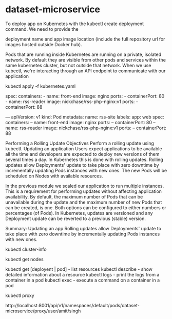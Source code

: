 # dataset-microservice


To deploy  app on Kubernetes with the kubectl create deployment command. We need to provide the 

deployment name and app image location (include the full repository url for images hosted outside Docker hub).



Pods that are running inside Kubernetes are running on a private, isolated network. 
By default they are visible from other pods and services within the same kubernetes cluster, but not outside that network. 
When we use kubectl, we're interacting through an API endpoint to communicate with our application



kubectl apply -f kubernetes.yaml


spec:
  containers:
    - name: front-end
      image: nginx
      ports:
        - containerPort: 80
    - name: rss-reader
      image: nickchase/rss-php-nginx:v1
      ports:
        - containerPort: 88


—
apiVersion: v1
kind: Pod
metadata:
 name: rss-site
 labels:
   app: web
spec:
 containers:
   – name: front-end
     image: nginx
     ports:
       – containerPort: 80
   – name: rss-reader
     image: nickchase/rss-php-nginx:v1
     ports:
       – containerPort: 88


Performing a Rolling Update
Objectives
Perform a rolling update using kubectl.
Updating an application
Users expect applications to be available all the time and developers are expected to deploy new versions of them several times a day. In Kubernetes this is done with rolling updates. Rolling updates allow Deployments' update to take place with zero downtime by incrementally updating Pods instances with new ones. The new Pods will be scheduled on Nodes with available resources.

In the previous module we scaled our application to run multiple instances. This is a requirement for performing updates without affecting application availability. By default, the maximum number of Pods that can be unavailable during the update and the maximum number of new Pods that can be created, is one. Both options can be configured to either numbers or percentages (of Pods). In Kubernetes, updates are versioned and any Deployment update can be reverted to a previous (stable) version.

Summary:
Updating an app
Rolling updates allow Deployments' update to take place with zero downtime by incrementally updating Pods instances with new ones.


kubectl cluster-info

kubectl get nodes

kubectl get [deployent | pod] - list resources
kubectl describe - show detailed information about a resource
kubectl logs - print the logs from a container in a pod
kubectl exec - execute a command on a container in a pod


kubectl proxy 

http://localhost:8001/api/v1/namespaces/default/pods/dataset-microservice/proxy/user/amit/singh

